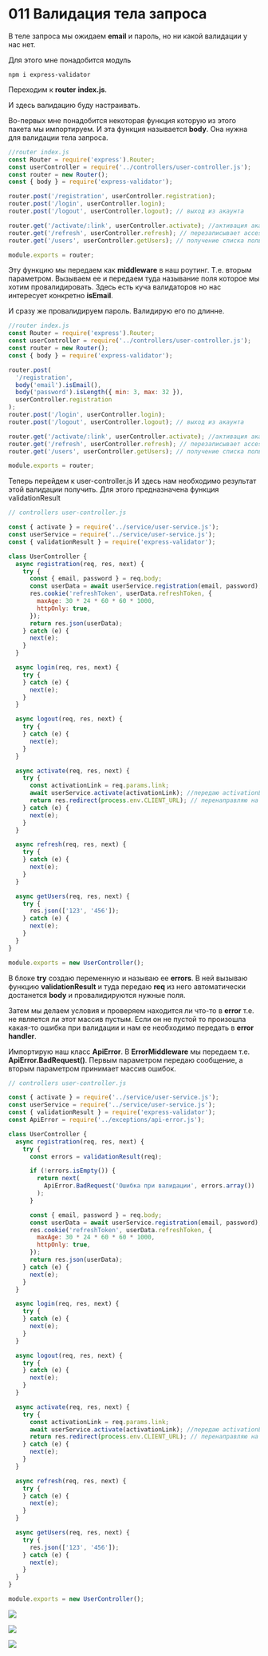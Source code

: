 # 011 Валидация тела запроса

В теле запроса мы ожидаем **email** и пароль, но ни какой валидации у нас нет.

Для этого мне понадобится модуль

```shell
npm i express-validator
```

Переходим к **router** **index.js**.

И здесь валидацию буду настраивать.

Во-первых мне понадобится некоторая функция которую из этого пакета мы импортируем. И эта функция называется **body**. Она нужна для валидации тела запроса.

```js
//router index.js
const Router = require('express').Router;
const userController = require('../controllers/user-controller.js');
const router = new Router();
const { body } = require('express-validator');

router.post('/registration', userController.registration);
router.post('/login', userController.login);
router.post('/logout', userController.logout); // выход из акаунта

router.get('/activate/:link', userController.activate); //активация акаунта по ссылке
router.get('/refresh', userController.refresh); // перезаписывает access токен
router.get('/users', userController.getUsers); // получение списка пользователей

module.exports = router;
```

Эту функцию мы передаем как **middleware** в наш роутинг. Т.е. вторым параметром. Вызываем ее и передаем туда называние поля которое мы хотим провалидировать. Здесь есть куча валидаторов но нас интересует конкретно **isEmail**.

И сразу же провалидируем пароль. Валидирую его по длинне.

```js
//router index.js
const Router = require('express').Router;
const userController = require('../controllers/user-controller.js');
const router = new Router();
const { body } = require('express-validator');

router.post(
  '/registration',
  body('email').isEmail(),
  body('password').isLength({ min: 3, max: 32 }),
  userController.registration
);
router.post('/login', userController.login);
router.post('/logout', userController.logout); // выход из акаунта

router.get('/activate/:link', userController.activate); //активация акаунта по ссылке
router.get('/refresh', userController.refresh); // перезаписывает access токен
router.get('/users', userController.getUsers); // получение списка пользователей

module.exports = router;
```

Теперь перейдем к user-controller.js И здесь нам необходимо результат этой валидации получить. Для этого предназначена функция validationResult

```js
// controllers user-controller.js

const { activate } = require('../service/user-service.js');
const userService = require('../service/user-service.js');
const { validationResult } = require('express-validator');

class UserController {
  async registration(req, res, next) {
    try {
      const { email, password } = req.body;
      const userData = await userService.registration(email, password);
      res.cookie('refreshToken', userData.refreshToken, {
        maxAge: 30 * 24 * 60 * 60 * 1000,
        httpOnly: true,
      });
      return res.json(userData);
    } catch (e) {
      next(e);
    }
  }

  async login(req, res, next) {
    try {
    } catch (e) {
      next(e);
    }
  }

  async logout(req, res, next) {
    try {
    } catch (e) {
      next(e);
    }
  }

  async activate(req, res, next) {
    try {
      const activationLink = req.params.link;
      await userService.activate(activationLink); //передаю activationLink в  userService а точнее  user-service.js где отлавливаю в функции activate
      return res.redirect(process.env.CLIENT_URL); // перенаправляю на front-end
    } catch (e) {
      next(e);
    }
  }

  async refresh(req, res, next) {
    try {
    } catch (e) {
      next(e);
    }
  }

  async getUsers(req, res, next) {
    try {
      res.json(['123', '456']);
    } catch (e) {
      next(e);
    }
  }
}

module.exports = new UserController();
```

В блоке **try** создаю переменную и называю ее **errors**. В ней вызываю функцию **validationResult** и туда передаю **req** из него автоматически достанется **body** и провалидируются нужные поля.

Затем мы делаем условия и проверяем находится ли что-то в **error** т.е. не является ли этот массив пустым. Если он не пустой то произошла какая-то ошибка при валидации и нам ее необходимо передать в **error** **handler**.

Импортирую наш класс **ApiError**. В **ErrorMiddleware** мы передаем т.е. **ApiError.BadRequest()**. Первым параметром передаю сообщение, а вторым параметром принимает массив ошибок.

```js
// controllers user-controller.js

const { activate } = require('../service/user-service.js');
const userService = require('../service/user-service.js');
const { validationResult } = require('express-validator');
const ApiError = require('../exceptions/api-error.js');

class UserController {
  async registration(req, res, next) {
    try {
      const errors = validationResult(req);

      if (!errors.isEmpty()) {
        return next(
          ApiError.BadRequest('Ошибка при валидации', errors.array())
        );
      }

      const { email, password } = req.body;
      const userData = await userService.registration(email, password);
      res.cookie('refreshToken', userData.refreshToken, {
        maxAge: 30 * 24 * 60 * 60 * 1000,
        httpOnly: true,
      });
      return res.json(userData);
    } catch (e) {
      next(e);
    }
  }

  async login(req, res, next) {
    try {
    } catch (e) {
      next(e);
    }
  }

  async logout(req, res, next) {
    try {
    } catch (e) {
      next(e);
    }
  }

  async activate(req, res, next) {
    try {
      const activationLink = req.params.link;
      await userService.activate(activationLink); //передаю activationLink в  userService а точнее  user-service.js где отлавливаю в функции activate
      return res.redirect(process.env.CLIENT_URL); // перенаправляю на front-end
    } catch (e) {
      next(e);
    }
  }

  async refresh(req, res, next) {
    try {
    } catch (e) {
      next(e);
    }
  }

  async getUsers(req, res, next) {
    try {
      res.json(['123', '456']);
    } catch (e) {
      next(e);
    }
  }
}

module.exports = new UserController();
```

![](img/001.png)

![](img/002.png)

![](img/003.png)

